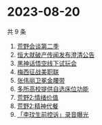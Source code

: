 # 2023-08-20

共 9 条

<!-- BEGIN -->
<!-- 最后更新时间 Sun Aug 20 2023 17:07:08 GMT+0800 (China Standard Time) -->

1. [荒野会谈第二季](https://www.zhihu.com/search?q=荒野会谈第二季)
1. [恒大就破产传闻发布澄清公告](https://www.zhihu.com/search?q=恒大就破产传闻发布澄清公告)
1. [黑神话悟空线下试玩会](https://www.zhihu.com/search?q=黑神话悟空线下试玩会)
1. [梅西征战美职联](https://www.zhihu.com/search?q=梅西征战美职联)
1. [张伟丽卫冕金腰带](https://www.zhihu.com/search?q=张伟丽卫冕金腰带)
1. [多所高校提供自选床位功能](https://www.zhihu.com/search?q=多所高校提供自选床位功能)
1. [荒野2:情绪价值](https://www.zhihu.com/search?q=荒野2:情绪价值)
1. [荒野2:精神代餐](https://www.zhihu.com/search?q=荒野2:精神代餐)
1. [「李玟生前控诉」录音曝光](https://www.zhihu.com/search?q=「李玟生前控诉」录音曝光)

<!-- END -->
